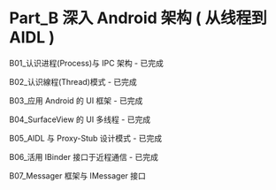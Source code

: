 # Part_B 深入 Android 架构 ( 从线程到 AIDL )

B01_认识进程(Process)与 IPC 架构 - 已完成

B02_认识線程(Thread)模式 - 已完成

B03_应用 Android 的 UI 框架 - 已完成

B04_SurfaceView 的 UI 多线程 - 已完成

B05_AIDL 与 Proxy-Stub 设计模式 - 已完成

B06_活用 IBinder 接口于近程通信 - 已完成

B07_Messager 框架与 IMessager 接口
